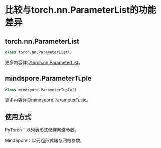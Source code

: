 # 比较与torch.nn.ParameterList的功能差异

## torch.nn.ParameterList

```python
class torch.nn.ParameterList()
```

更多内容详见[torch.nn.ParameterList](https://pytorch.org/docs/1.5.0/nn.html#torch.nn.ParameterList)。

## mindspore.ParameterTuple

```python
class mindspore.ParameterTuple()
```

更多内容详见[mindspore.ParameterTuple](https://mindspore.cn/docs/api/zh-CN/r1.3/api_python/mindspore/mindspore.ParameterTuple.html#mindspore.ParameterTuple)。

## 使用方式

PyTorch：以列表形式储存网络参数。

MindSpore：以元组形式储存网络参数。